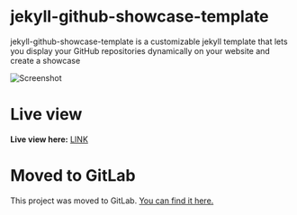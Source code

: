 # jekyll-github-showcase-template

jekyll-github-showcase-template is a customizable jekyll template that lets you display your GitHub repositories dynamically on your website and create a showcase

![Screenshot](https://gitlab.com/jchristl/jekyll-github-showcase-template/-/raw/master/screenshot.png "Example screenshot")

# Live view
__Live view here:__ [LINK](https://jchristl.gitlab.io/jekyll-github-showcase-template/)

# Moved to GitLab
This project was moved to GitLab. [You can find it here.](https://gitlab.com/jchristl/jekyll-github-showcase-template)
